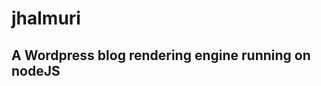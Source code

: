 jhalmuri
========

A Wordpress blog rendering engine running on nodeJS
---------------------------------------------------
